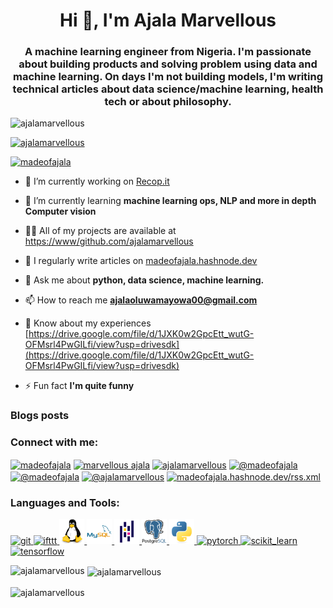 <h1 align="center">Hi 👋, I'm Ajala Marvellous</h1>
<h3 align="center">A machine learning engineer from Nigeria. I'm passionate about building products and solving problem using data and machine learning. On days I'm not building models, I'm writing technical articles about data science/machine learning, health tech or about philosophy.</h3>

<p align="left"> <img src="https://komarev.com/ghpvc/?username=ajalamarvellous&label=Profile%20views&color=0e75b6&style=flat" alt="ajalamarvellous" /> </p>

<p align="left"> <a href="https://github.com/ryo-ma/github-profile-trophy"><img src="https://github-profile-trophy.vercel.app/?username=ajalamarvellous" alt="ajalamarvellous" /></a> </p>

<p align="left"> <a href="https://twitter.com/madeofajala" target="blank"><img src="https://img.shields.io/twitter/follow/madeofajala?logo=twitter&style=for-the-badge" alt="madeofajala" /></a> </p>

- 🔭 I’m currently working on [Recop.it](https://www.github.com/ajalamarvellous/recop.it)

- 🌱 I’m currently learning **machine learning ops, NLP and more in depth Computer vision**

- 👨‍💻 All of my projects are available at [https://www/github.com/ajalamarvellous](https://www/github.com/ajalamarvellous)

- 📝 I regularly write articles on [madeofajala.hashnode.dev](madeofajala.hashnode.dev)

- 💬 Ask me about **python, data science, machine learning.**

- 📫 How to reach me **ajalaoluwamayowa00@gmail.com**

- 📄 Know about my experiences [https://drive.google.com/file/d/1JXK0w2GpcEtt_wutG-OFMsrl4PwGILfi/view?usp=drivesdk](https://drive.google.com/file/d/1JXK0w2GpcEtt_wutG-OFMsrl4PwGILfi/view?usp=drivesdk)

- ⚡ Fun fact **I'm quite funny**

### Blogs posts
<!-- BLOG-POST-LIST:START -->
<!-- BLOG-POST-LIST:END -->

<h3 align="left">Connect with me:</h3>
<p align="left">
<a href="https://twitter.com/madeofajala" target="blank"><img align="center" src="https://raw.githubusercontent.com/rahuldkjain/github-profile-readme-generator/master/src/images/icons/Social/twitter.svg" alt="madeofajala" height="30" width="40" /></a>
<a href="https://linkedin.com/in/marvellous ajala" target="blank"><img align="center" src="https://raw.githubusercontent.com/rahuldkjain/github-profile-readme-generator/master/src/images/icons/Social/linked-in-alt.svg" alt="marvellous ajala" height="30" width="40" /></a>
<a href="https://kaggle.com/ajalamarvellous" target="blank"><img align="center" src="https://raw.githubusercontent.com/rahuldkjain/github-profile-readme-generator/master/src/images/icons/Social/kaggle.svg" alt="ajalamarvellous" height="30" width="40" /></a>
<a href="https://instagram.com/@madeofajala" target="blank"><img align="center" src="https://raw.githubusercontent.com/rahuldkjain/github-profile-readme-generator/master/src/images/icons/Social/instagram.svg" alt="@madeofajala" height="30" width="40" /></a>
<a href="https://hashnode.com/@madeofajala" target="blank"><img align="center" src="https://raw.githubusercontent.com/rahuldkjain/github-profile-readme-generator/master/src/images/icons/Social/hashnode.svg" alt="@madeofajala" height="30" width="40" /></a>
<a href="https://medium.com/@ajalamarvellous" target="blank"><img align="center" src="https://raw.githubusercontent.com/rahuldkjain/github-profile-readme-generator/master/src/images/icons/Social/medium.svg" alt="@ajalamarvellous" height="30" width="40" /></a>
<a href="/madeofajala.hashnode.dev/rss.xml" target="blank"><img align="center" src="https://raw.githubusercontent.com/rahuldkjain/github-profile-readme-generator/master/src/images/icons/Social/rss.svg" alt="madeofajala.hashnode.dev/rss.xml" height="30" width="40" /></a>
</p>

<h3 align="left">Languages and Tools:</h3>
<p align="left"> <a href="https://git-scm.com/" target="_blank" rel="noreferrer"> <img src="https://www.vectorlogo.zone/logos/git-scm/git-scm-icon.svg" alt="git" width="40" height="40"/> </a> <a href="https://ifttt.com/" target="_blank" rel="noreferrer"> <img src="https://www.vectorlogo.zone/logos/ifttt/ifttt-ar21.svg" alt="ifttt" width="40" height="40"/> </a> <a href="https://www.linux.org/" target="_blank" rel="noreferrer"> <img src="https://raw.githubusercontent.com/devicons/devicon/master/icons/linux/linux-original.svg" alt="linux" width="40" height="40"/> </a> <a href="https://www.mysql.com/" target="_blank" rel="noreferrer"> <img src="https://raw.githubusercontent.com/devicons/devicon/master/icons/mysql/mysql-original-wordmark.svg" alt="mysql" width="40" height="40"/> </a> <a href="https://pandas.pydata.org/" target="_blank" rel="noreferrer"> <img src="https://raw.githubusercontent.com/devicons/devicon/2ae2a900d2f041da66e950e4d48052658d850630/icons/pandas/pandas-original.svg" alt="pandas" width="40" height="40"/> </a> <a href="https://www.postgresql.org" target="_blank" rel="noreferrer"> <img src="https://raw.githubusercontent.com/devicons/devicon/master/icons/postgresql/postgresql-original-wordmark.svg" alt="postgresql" width="40" height="40"/> </a> <a href="https://www.python.org" target="_blank" rel="noreferrer"> <img src="https://raw.githubusercontent.com/devicons/devicon/master/icons/python/python-original.svg" alt="python" width="40" height="40"/> </a> <a href="https://pytorch.org/" target="_blank" rel="noreferrer"> <img src="https://www.vectorlogo.zone/logos/pytorch/pytorch-icon.svg" alt="pytorch" width="40" height="40"/> </a> <a href="https://scikit-learn.org/" target="_blank" rel="noreferrer"> <img src="https://upload.wikimedia.org/wikipedia/commons/0/05/Scikit_learn_logo_small.svg" alt="scikit_learn" width="40" height="40"/> </a> <a href="https://www.tensorflow.org" target="_blank" rel="noreferrer"> <img src="https://www.vectorlogo.zone/logos/tensorflow/tensorflow-icon.svg" alt="tensorflow" width="40" height="40"/> </a> </p>

<p><img align="left" src="https://github-readme-stats.vercel.app/api/top-langs?username=ajalamarvellous&show_icons=true&locale=en&layout=compact" alt="ajalamarvellous" /></p>

<p>&nbsp;<img align="center" src="https://github-readme-stats.vercel.app/api?username=ajalamarvellous&show_icons=true&locale=en" alt="ajalamarvellous" /></p>

<p><img align="center" src="https://github-readme-streak-stats.herokuapp.com/?user=ajalamarvellous&" alt="ajalamarvellous" /></p>

